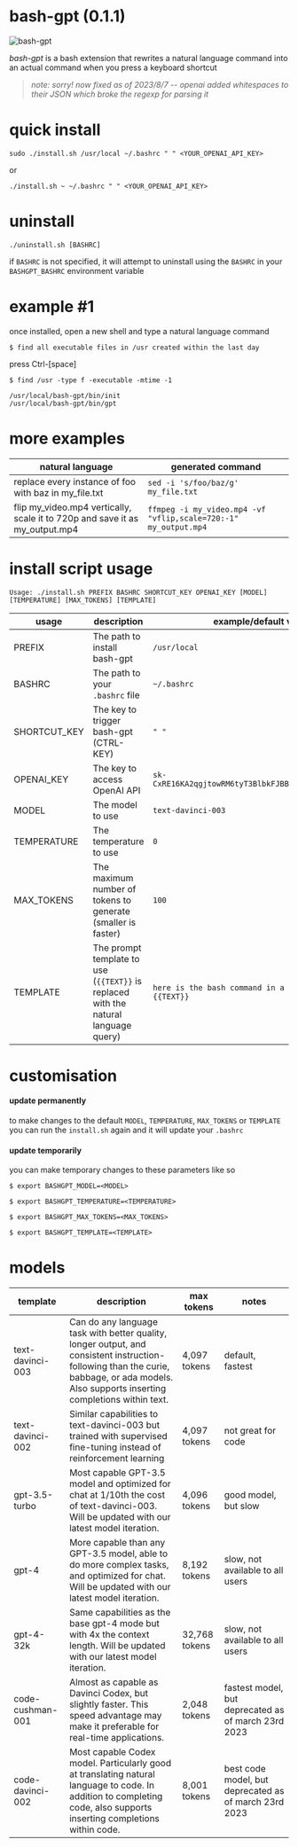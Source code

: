 # bash-gpt (0.1.1)

![bash-gpt](https://i.imgur.com/IXYboy2.gif)

*bash-gpt* is a bash extension that rewrites a natural language command into an actual command when you press a keyboard shortcut

> *note: sorry! now fixed as of 2023/8/7 -- openai added whitespaces to their JSON which broke the regexp for parsing it*

# quick install
`sudo ./install.sh /usr/local ~/.bashrc " " <YOUR_OPENAI_API_KEY>`

or

`./install.sh ~ ~/.bashrc " " <YOUR_OPENAI_API_KEY>`

# uninstall
`./uninstall.sh [BASHRC]`

if `BASHRC` is not specified, it will attempt to uninstall using the `BASHRC` in your `BASHGPT_BASHRC` environment variable

# example #1
once installed, open a new shell and type a natural language command

`$ find all executable files in /usr created within the last day`

press Ctrl-[space]

`$ find /usr -type f -executable -mtime -1`

```
/usr/local/bash-gpt/bin/init
/usr/local/bash-gpt/bin/gpt
```

# more examples

| natural language | generated command |
| --- | --- |
replace every instance of foo with baz in my_file.txt | `sed -i 's/foo/baz/g' my_file.txt`
flip my_video.mp4 vertically, scale it to 720p and save it as my_output.mp4 | `ffmpeg -i my_video.mp4 -vf "vflip,scale=720:-1" my_output.mp4`

# install script usage
`Usage: ./install.sh PREFIX BASHRC SHORTCUT_KEY OPENAI_KEY [MODEL] [TEMPERATURE] [MAX_TOKENS] [TEMPLATE]`

| usage | description | example/default value |
| --- | --- | --- |
| PREFIX | The path to install bash-gpt | `/usr/local`
| BASHRC | The path to your `.bashrc` file | `~/.bashrc`
| SHORTCUT_KEY | The key to trigger bash-gpt (CTRL-KEY)| `" "`
| OPENAI_KEY | The key to access OpenAI API | `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`
| MODEL | The model to use | `text-davinci-003`
| TEMPERATURE | The temperature to use | `0`
| MAX_TOKENS | The maximum number of tokens to generate (smaller is faster) | `100`
| TEMPLATE | The prompt template to use (`{{TEXT}}` is replaced with the natural language query) | `here is the bash command in a code block: {{TEXT}}`

# customisation

#### update permanently
to make changes to the default `MODEL`, `TEMPERATURE`, `MAX_TOKENS` or `TEMPLATE` you can run the `install.sh` again and it will update your `.bashrc`

#### update temporarily
you can make temporary changes to these parameters like so

`$ export BASHGPT_MODEL=<MODEL>`

`$ export BASHGPT_TEMPERATURE=<TEMPERATURE>`

`$ export BASHGPT_MAX_TOKENS=<MAX_TOKENS>`

`$ export BASHGPT_TEMPLATE=<TEMPLATE>`

# models

| template | description | max tokens | notes |
| --- | --- | --- | --- |
| text-davinci-003 | Can do any language task with better quality, longer output, and consistent instruction-following than the curie, babbage, or ada models. Also supports inserting completions within text. | 4,097 tokens | default, fastest
| text-davinci-002 | Similar capabilities to text-davinci-003 but trained with supervised fine-tuning instead of reinforcement learning | 4,097 tokens | not great for code
| gpt-3.5-turbo | Most capable GPT-3.5 model and optimized for chat at 1/10th the cost of text-davinci-003. Will be updated with our latest model iteration. | 4,096 tokens | good model, but slow
| gpt-4 | More capable than any GPT-3.5 model, able to do more complex tasks, and optimized for chat. Will be updated with our latest model iteration. | 8,192 tokens | slow, not available to all users
| gpt-4-32k | Same capabilities as the base gpt-4 mode but with 4x the context length. Will be updated with our latest model iteration. | 32,768 tokens | slow, not available to all users
| code-cushman-001 | Almost as capable as Davinci Codex, but slightly faster. This speed advantage may make it preferable for real-time applications. | 2,048 tokens | fastest model, but deprecated as of march 23rd 2023
| code-davinci-002 | Most capable Codex model. Particularly good at translating natural language to code. In addition to completing code, also supports inserting completions within code. | 8,001 tokens | best code model, but deprecated as of march 23rd 2023
